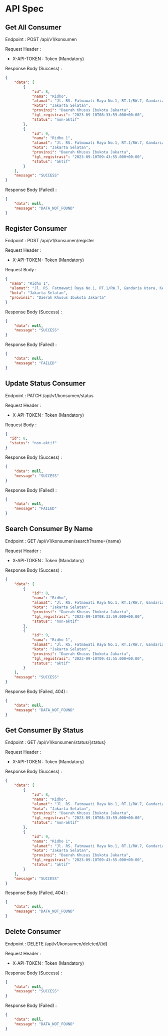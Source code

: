 # API Spec

## Get All Consumer

Endpoint : POST /api/v1/konsumen

Request Header :

- X-API-TOKEN : Token (Mandatory)

Response Body (Success) : 

```json
{
    "data": [
        {
            "id": 8,
            "nama": "Ridho",
            "alamat": "Jl. RS. Fatmawati Raya No.1, RT.1/RW.7, Gandaria Utara, Kec. Kby. Baru",
            "kota": "Jakarta Selatan",
            "provinsi": "Daerah Khusus Ibukota Jakarta",
            "tgl_registrasi": "2023-09-10T08:33:59.000+00:00",
            "status": "non-aktif"
        },
        {
            "id": 9,
            "nama": "Ridho 1",
            "alamat": "Jl. RS. Fatmawati Raya No.1, RT.1/RW.7, Gandaria Utara, Kec. Kby. Baru",
            "kota": "Jakarta Selatan",
            "provinsi": "Daerah Khusus Ibukota Jakarta",
            "tgl_registrasi": "2023-09-10T09:43:55.000+00:00",
            "status": "aktif"
        }
    ],
    "message": "SUCCESS"
}
```

Response Body (Failed) :

```json
{
    "data": null,
    "message": "DATA_NOT_FOUND"
}
```

## Register Consumer

Endpoint : POST /api/v1/konsumen/register

Request Header :

- X-API-TOKEN : Token (Mandatory)

Request Body :

```json
{
  "nama": "Ridho 1",
  "alamat": "Jl. RS. Fatmawati Raya No.1, RT.1/RW.7, Gandaria Utara, Kec. Kby. Baru",
  "kota": "Jakarta Selatan",
  "provinsi": "Daerah Khusus Ibukota Jakarta"
}
```

Response Body (Success) :

```json
{
    "data": null,
    "message": "SUCCESS"
}
```

Response Body (Failed) :

```json
{
    "data": null,
    "message": "FAILED"
}
```

## Update Status Consumer

Endpoint : PATCH /api/v1/konsumen/status

Request Header :

- X-API-TOKEN : Token (Mandatory)

Request Body :

```json
{
  "id": 8,
  "status": "non-aktif"
}
```

Response Body (Success) :

```json
{
    "data": null,
    "message": "SUCCESS"
}
```

Response Body (Failed) :

```json
{
    "data": null,
    "message": "FAILED"
}
```

## Search Consumer By Name

Endpoint : GET /api/v1/konsumen/search?name={name}

Request Header :

- X-API-TOKEN : Token (Mandatory)

Response Body (Success) :

```json
{
    "data": [
        {
            "id": 8,
            "nama": "Ridho",
            "alamat": "Jl. RS. Fatmawati Raya No.1, RT.1/RW.7, Gandaria Utara, Kec. Kby. Baru",
            "kota": "Jakarta Selatan",
            "provinsi": "Daerah Khusus Ibukota Jakarta",
            "tgl_registrasi": "2023-09-10T08:33:59.000+00:00",
            "status": "non-aktif"
        },
        {
            "id": 9,
            "nama": "Ridho 1",
            "alamat": "Jl. RS. Fatmawati Raya No.1, RT.1/RW.7, Gandaria Utara, Kec. Kby. Baru",
            "kota": "Jakarta Selatan",
            "provinsi": "Daerah Khusus Ibukota Jakarta",
            "tgl_registrasi": "2023-09-10T09:43:55.000+00:00",
            "status": "aktif"
        }
    ],
    "message": "SUCCESS"
}
```

Response Body (Failed, 404) :

```json
{
    "data": null,
    "message": "DATA_NOT_FOUND"
}
```

## Get Consumer By Status

Endpoint : GET /api/v1/konsumen/status/{status}

Request Header :

- X-API-TOKEN : Token (Mandatory)

Response Body (Success) :

```json
{
    "data": [
        {
            "id": 8,
            "nama": "Ridho",
            "alamat": "Jl. RS. Fatmawati Raya No.1, RT.1/RW.7, Gandaria Utara, Kec. Kby. Baru",
            "kota": "Jakarta Selatan",
            "provinsi": "Daerah Khusus Ibukota Jakarta",
            "tgl_registrasi": "2023-09-10T08:33:59.000+00:00",
            "status": "non-aktif"
        },
        {
            "id": 9,
            "nama": "Ridho 1",
            "alamat": "Jl. RS. Fatmawati Raya No.1, RT.1/RW.7, Gandaria Utara, Kec. Kby. Baru",
            "kota": "Jakarta Selatan",
            "provinsi": "Daerah Khusus Ibukota Jakarta",
            "tgl_registrasi": "2023-09-10T09:43:55.000+00:00",
            "status": "aktif"
        }
    ],
    "message": "SUCCESS"
}
```

Response Body (Failed, 404) :

```json
{
    "data": null,
    "message": "DATA_NOT_FOUND"
}
```

## Delete Consumer

Endpoint : DELETE /api/v1/konsumen/deleted/{id}

Request Header :

- X-API-TOKEN : Token (Mandatory)

Response Body (Success) :

```json
{
    "data": null,
    "message": "SUCCESS"
}
```

Response Body (Failed) :

```json
{
    "data": null,
    "message": "DATA_NOT_FOUND"
}
```

